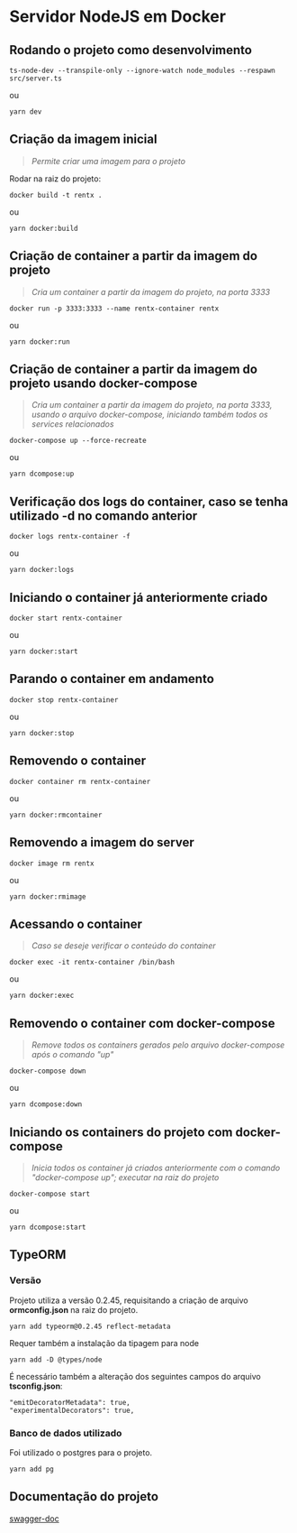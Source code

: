 # Servidor NodeJS em Docker

## Rodando o projeto como desenvolvimento
```
ts-node-dev --transpile-only --ignore-watch node_modules --respawn src/server.ts
```
ou
```
yarn dev
```

## Criação da imagem inicial
> *Permite criar uma imagem para o projeto*

Rodar na raiz do projeto:
```
docker build -t rentx .
```
ou 
```
yarn docker:build
```

## Criação de container a partir da imagem do projeto
> *Cria um container a partir da imagem do projeto, na porta 3333*

```
docker run -p 3333:3333 --name rentx-container rentx
```
ou
```
yarn docker:run
```

## Criação de container a partir da imagem do projeto usando docker-compose
> *Cria um container a partir da imagem do projeto, na porta 3333, usando o arquivo docker-compose, iniciando também todos os services relacionados*

```
docker-compose up --force-recreate
```
ou
```
yarn dcompose:up
```

## Verificação dos logs do container, caso se tenha utilizado -d no comando anterior

```
docker logs rentx-container -f
```

ou

```
yarn docker:logs
```

## Iniciando o container já anteriormente criado

```
docker start rentx-container
```

ou

```
yarn docker:start
```

## Parando o container em andamento

```
docker stop rentx-container
```

ou

```
yarn docker:stop
```

## Removendo o container

```
docker container rm rentx-container
```

ou

```
yarn docker:rmcontainer
```

## Removendo a imagem do server

```
docker image rm rentx
```

ou

```
yarn docker:rmimage
```

## Acessando o container
> *Caso se deseje verificar o conteúdo do container*

```
docker exec -it rentx-container /bin/bash
```

ou

```
yarn docker:exec
```

## Removendo o container com docker-compose
> *Remove todos os containers gerados pelo arquivo docker-compose após o comando "up"*

```
docker-compose down
```

ou

```
yarn dcompose:down
```

## Iniciando os containers do projeto com docker-compose
> *Inicia todos os container já criados anteriormente com o comando "docker-compose up"; executar na raiz do projeto* 

```
docker-compose start
```

ou

```
yarn dcompose:start
```

## TypeORM

### Versão
Projeto utiliza a versão 0.2.45, requisitando a criação de arquivo **ormconfig.json** na raiz do projeto.

```
yarn add typeorm@0.2.45 reflect-metadata
```

Requer também a instalação da tipagem para node

```
yarn add -D @types/node
```

É necessário também a alteração dos seguintes campos do arquivo **tsconfig.json**:
```
"emitDecoratorMetadata": true,
"experimentalDecorators": true,
```

### Banco de dados utilizado
Foi utilizado o postgres para o projeto.

```
yarn add pg
```

## Documentação do projeto

[swagger-doc](http://localhost:3333/api-docs/)